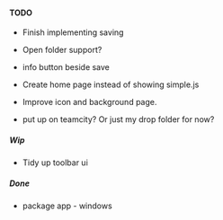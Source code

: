 
#### TODO
- Finish implementing saving
- Open folder support?
- info button beside save
- Create home page instead of showing simple.js
- Improve icon and background page.

- put up on teamcity? Or just my drop folder for now?

##### Wip
- Tidy up toolbar ui

##### Done
- package app - windows
